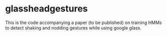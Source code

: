 glassheadgestures
=================

This is the code accompanying a paper (to be published) on training HMMs to detect shaking and nodding gestures while using google glass.
